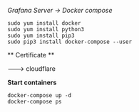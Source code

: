 *Grafana Server -> Docker compose*

    sudo yum install docker
    sudo yum install python3
    sudo yum install pip3
    sudo pip3 install docker-compose --user


** Certificate **

---> cloudflare



**Start containers**

    docker-compose up -d
    docker-compose ps

